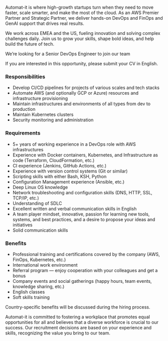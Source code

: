 Automat-it is where high-growth startups turn when they need to move faster,
scale smarter, and make the most of the cloud. As an AWS Premier Partner and
Strategic Partner, we deliver hands-on DevOps and FinOps and GenAI support
that drives real results.

We work across EMEA and the US, fueling innovation and solving complex
challenges daily. Join us to grow your skills, shape bold ideas, and help
build the future of tech.

We’re looking for a Senior DevOps Engineer to join our team

If you are interested in this opportunity, please submit your CV in English.

### Responsibilities

  * Develop CI/CD pipelines for projects of various scales and tech stacks
  * Automate AWS (and optionally GCP or Azure) resources and infrastructure provisioning
  * Maintain infrastructures and environments of all types from dev to production
  * Maintain Kubernetes clusters
  * Security monitoring and administration

### Requirements

  * 5+ years of working experience in a DevOps role with AWS infrastructures
  * Experience with Docker containers, Kubernetes, and Infrastructure as code (Terraform, CloudFormation, etc.)
  * CI experience (Jenkins, GitHub Actions, etc.)
  * Experience with version control systems (Git or similar)
  * Scripting skills with either Bash, KSH, Python
  * Configuration Management experience (Ansible, etc.)
  * Deep Linux OS knowledge
  * Network troubleshooting and configuration skills (DNS, HTTP, SSL, TCP/IP, etc.)
  * Understanding of SDLC
  * Excellent written and verbal communication skills in English
  * A team player mindset, innovative, passion for learning new tools, systems, and best practices, and a desire to propose your ideas and initiatives
  * Solid communication skills

### Benefits

  * Professional training and certifications covered by the company (AWS, FinOps, Kubernetes, etc.)
  * International work environment
  * Referral program — enjoy cooperation with your colleagues and get a bonus 
  * Company events and social gatherings (happy hours, team events, knowledge sharing, etc.)
  * English classes
  * Soft skills training

Country-specific benefits will be discussed during the hiring process.

Automat-it is committed to fostering a workplace that promotes equal
opportunities for all and believes that a diverse workforce is crucial to our
success. Our recruitment decisions are based on your experience and skills,
recognizing the value you bring to our team.